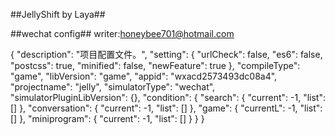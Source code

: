 ##JellyShift by Laya##

##wechat config##
writer:honeybee701@hotmail.com

{
	"description": "项目配置文件。",
	"setting": {
		"urlCheck": false,
		"es6": false,
		"postcss": true,
		"minified": false,
		"newFeature": true
	},
	"compileType": "game",
	"libVersion": "game",
	"appid": "wxacd2573493dc08a4",
	"projectname": "jelly",
	"simulatorType": "wechat",
	"simulatorPluginLibVersion": {},
	"condition": {
		"search": {
			"current": -1,
			"list": []
		},
		"conversation": {
			"current": -1,
			"list": []
		},
		"game": {
			"currentL": -1,
			"list": []
		},
		"miniprogram": {
			"current": -1,
			"list": []
		}
	}
}
